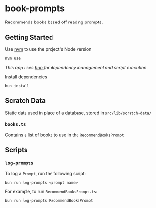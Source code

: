 # book-prompts

Recommends books based off reading prompts.

## Getting Started

Use [nvm](https://github.com/nvm-sh/nvm) to use the project's Node version

```
nvm use
```

_This app uses [bun](https://bun.sh/) for dependency management and script execution._

Install dependencies

```
bun install
```

## Scratch Data

Static data used in place of a database, stored in `src/lib/scratch-data/`

### `books.ts`

Contains a list of books to use in the `RecommendBooksPrompt`

## Scripts

### `log-prompts`

To log a `Prompt`, run the following script:

```
bun run log-prompts <prompt name>
```

For example, to run `RecommendBooksPrompt.ts`:

```
bun run log-prompts RecommendBooksPrompt
```
